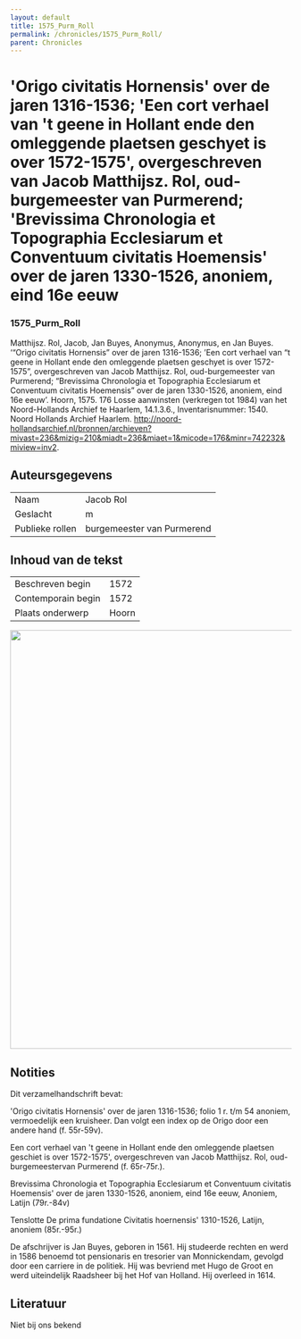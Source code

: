 ```yaml
---
layout: default
title: 1575_Purm_Roll
permalink: /chronicles/1575_Purm_Roll/
parent: Chronicles
--- 
```



# 'Origo civitatis Hornensis' over de jaren 1316-1536; 'Een cort verhael van 't geene in Hollant ende den omleggende plaetsen geschyet is over 1572-1575', overgeschreven van Jacob Matthijsz. Rol, oud-burgemeester van Purmerend; 'Brevissima Chronologia et Topographia Ecclesiarum et Conventuum civitatis Hoemensis' over de jaren 1330-1526, anoniem, eind 16e eeuw 

### 1575_Purm_Roll 

Matthijsz. Rol, Jacob, Jan Buyes, Anonymus, Anonymus, en Jan Buyes. ‘“Origo civitatis Hornensis” over de jaren 1316-1536; ’Een cort verhael van “t geene in Hollant ende den omleggende plaetsen geschyet is over 1572-1575”, overgeschreven van Jacob Matthijsz. Rol, oud-burgemeester van Purmerend; “Brevissima Chronologia et Topographia Ecclesiarum et Conventuum civitatis Hoemensis” over de jaren 1330-1526, anoniem, eind 16e eeuw’. Hoorn, 1575. 176 Losse aanwinsten (verkregen tot 1984) van het Noord-Hollands Archief te Haarlem, 14.1.3.6., Inventarisnummer: 1540. Noord Hollands Archief Haarlem. http://noord-hollandsarchief.nl/bronnen/archieven?mivast=236&mizig=210&miadt=236&miaet=1&micode=176&minr=742232&miview=inv2. 

## Auteursgegevens 

| | | 
| --------------- | --------------- | 
| Naam | Jacob Rol | 
| Geslacht | m | 
| Publieke rollen | burgemeester van Purmerend | 

## Inhoud van de tekst 

| | | 
| --------------- | --------------- | 
| Beschreven begin | 1572 | 
| Contemporain begin | 1572 | 
| Plaats onderwerp | Hoorn | 

[<img src="..\..\barplots_chronicles\1575_Purm_Roll.jpg" width="750"/>](..\..\barplots_chronicles\1575_Purm_Roll.jpg) 

## Notities 

Dit verzamelhandschrift bevat:

'Origo civitatis Hornensis' over de jaren 1316-1536; folio 1 r. t/m 54
anoniem, vermoedelijk een kruisheer. Dan volgt een index op de Origo door een andere hand (f. 55r-59v).

Een cort verhael van 't geene in Hollant ende den omleggende plaetsen geschiet is over 1572-1575', overgeschreven van Jacob Matthijsz. Rol, oud-burgemeestervan Purmerend (f. 65r-75r.).

Brevissima Chronologia et Topographia Ecclesiarum et Conventuum civitatis
Hoemensis' over de jaren 1330-1526, anoniem, eind 16e eeuw, Anoniem, Latijn
(79r.-84v)

Tenslotte De prima fundatione Civitatis hoernensis' 1310-1526, Latijn, anoniem
(85r.-95r.)

De afschrijver is Jan Buyes, geboren in 1561. Hij studeerde rechten en werd in 1586 benoemd tot pensionaris en tresorier van Monnickendam, gevolgd door een carriere in de politiek. Hij was bevriend met Hugo de Groot en werd
uiteindelijk Raadsheer bij het Hof van Holland. Hij overleed in 1614.


## Literatuur 

Niet bij ons bekend

